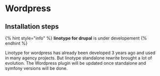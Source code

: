 # Wordpress

## Installation steps

{% hint style="info" %}
**linotype for drupal** is under developement
{% endhint %}

Linotype for wordpress has already been developed 3 years ago and used in many agency projects. But linotype standalone rewrite brought a lot of evolution. The Wordpress plugin will be updated once standalone and symfony versions will be done.

